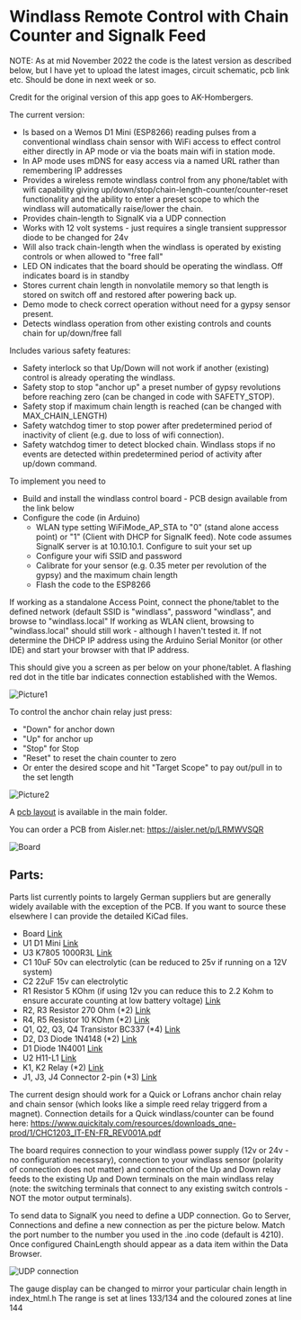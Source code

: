 # Windlass Remote Control with Chain Counter and Signalk Feed

NOTE: As at mid November 2022 the code is the latest version as described below, but I have yet to upload the latest images, circuit schematic, pcb link etc.  Should be done in next week or so.


Credit for the original version of this app goes to AK-Hombergers.

The current version:

* Is based on a Wemos D1 Mini (ESP8266) reading pulses from a conventional windlass chain sensor with WiFi access to effect control either directly in AP mode or via the boats main wifi in station mode.
* In AP mode uses mDNS for easy access via a named URL rather than remembering IP addresses
* Provides a wireless remote windlass control from any phone/tablet with wifi capability giving up/down/stop/chain-length-counter/counter-reset functionality and the ability to enter a preset scope to which the windlass will automatically raise/lower the chain.
* Provides chain-length to SignalK via a UDP connection
* Works with 12 volt systems - just requires a single transient suppressor diode to be changed for 24v 
* Will also track chain-length when the windlass is operated by existing controls or when allowed to "free fall"
* LED ON indicates that the board should be operating the windlass.  Off indicates board is in standby
* Stores current chain length in nonvolatile memory so that length is stored on switch off and restored after powering back up.
* Demo mode to check correct operation without need for a gypsy sensor present.
* Detects windlass operation from other existing controls and counts chain for up/down/free fall

Includes various safety features:

- Safety interlock so that Up/Down will not work if another (existing) control is already operating the windlass.
- Safety stop to stop "anchor up" a preset number of gypsy revolutions before reaching zero (can be changed in code with SAFETY_STOP).
- Safety stop if maximum chain length is reached (can be changed with MAX_CHAIN_LENGTH)
- Safety watchdog timer to stop power after predetermined period of inactivity of client (e.g. due to loss of wifi connection).
- Safety watchdog timer to detect blocked chain. Windlass stops if no events are detected within predetermined period of activity after up/down command.


To implement you need to
* Build and install the windlass control board - PCB design available from the link below
* Configure the code (in Arduino)
   - WLAN type setting WiFiMode_AP_STA to "0" (stand alone access point) or "1" (Client with DHCP for SignalK feed).  Note code assumes SignalK server is at 10.10.10.1.  Configure to suit your set up
   - Configure your wifi SSID and password
   - Calibrate for your sensor (e.g. 0.35 meter per revolution of the gypsy) and the maximum chain length
   - Flash the code to the ESP8266

If working as a standalone Access Point, connect the phone/tablet to the defined network (default SSID is "windlass", password "windlass", and browse to "windlass.local"
If working as WLAN client, browsing to "windlass.local" should still work - although I haven't tested it.  If not determine the DHCP IP address using the Arduino Serial Monitor (or other IDE) and start your browser with that IP address.

This should give you a screen as per below on your phone/tablet.  A flashing red dot in the title bar indicates connection established with the Wemos.

![Picture1](https://github.com/LukeSavage1306/Windlass-Remote-Chain-Counter-and-SignalK-Feed/blob/main/87A64764-90E9-49FC-913E-AB4FD1F76114.jpeg)

To control the anchor chain relay just press:
- "Down" for anchor down
- "Up" for anchor up
- "Stop" for Stop
- "Reset" to reset the chain counter to zero
- Or enter the desired scope and hit "Target Scope" to pay out/pull in to the set length



![Picture2](https://github.com/LukeSavage1306/Windlass-Remote-Chain-Counter-and-SignalK-Feed/blob/main/Schematic.png)

A [pcb layout](https://github.com/LukeSavage1306/Windlass-Remote-Chain-Counter-and-SignalK-Feed/blob/main/24vD1MiniWindlassControlAndChainCounter.kicad_pcb) is available in the main folder. 

You can order a PCB from Aisler.net:  https://aisler.net/p/LRMWVSQR

![Board](https://github.com/LukeSavage1306/Windlass-Remote-Chain-Counter-and-SignalK-Feed/blob/main/WindlassPCB.PNG)

## Parts:

Parts list currently points to largely German suppliers but are generally widely available with the exception of the PCB. If you want to source these elsewhere I can provide the detailed KiCad files. 

- Board [Link](https://aisler.net/p/ESKPZAUS)
- U1 D1 Mini [Link](https://www.reichelt.de/de/en/d1-mini-esp8266-v3-0-d1-mini-p253978.html?&nbc=1)
- U3 K7805 1000R3L [Link](https://uk.rs-online.com/web/p/switching-regulators/1934015/)
- C1 10uF 50v can electrolytic (can be reduced to 25v if running on a 12V system)
- C2 22uF 15v can electrolytic 
- R1 Resistor 5 KOhm (if using 12v you can reduce this to 2.2 Kohm to ensure accurate counting at low battery voltage) [Link](https://www.reichelt.de/de/en/carbon-film-resistor-1-4-w-5-1-0-kilo-ohms-1-4w-1-0k-p1315.html?&trstct=pos_2&nbc=1)
- R2, R3 Resistor 270 Ohm (*2) [Link](https://www.reichelt.de/de/en/carbon-film-resistor-1-4-w-5-270-ohm-1-4w-270-p1390.html?&nbc=1)
- R4, R5 Resistor 10 KOhm (*2) [Link](https://www.reichelt.de/de/en/carbon-film-resistor-1-4w-5-10-kilo-ohms-1-4w-10k-p1338.html?&nbc=1)
- Q1, Q2, Q3, Q4 Transistor BC337 (*4) [Link](https://www.reichelt.de/de/en/transistor-to-92-bl-npn-45v-800ma-bc-337-25-dio-p219125.html?&nbc=1)
- D2, D3 Diode 1N4148 (*2) [Link](https://www.reichelt.de/schalt-diode-100-v-150-ma-do-35-1n-4148-p1730.html?search=1n4148)
- D1 Diode 1N4001 [Link](https://www.reichelt.de/de/en/rectifier-diode-do41-50-v-1-a-1n-4001-p1723.html?&nbc=1)
- U2 H11-L1 [Link](https://www.reichelt.de/optokoppler-1-mbit-s-dil-6-h11l1m-p219351.html?search=H11-l1)
- K1, K2 Relay (*2) [Link](https://www.reichelt.de/de/en/miniature-power-relay-g5q-1-no-5-v-dc-5-a-g5q-1a-eu-5dc-p258331.html?&nbc=1)
- J1, J3, J4 Connector 2-pin (*3) [Link](https://www.reichelt.de/de/en/2-pin-terminal-strip-spacing-5-08-akl-101-02-p36605.html?&nbc=1)

The current design should work for a Quick or Lofrans anchor chain relay and chain sensor (which looks like a simple reed relay triggerd from a magnet). Connection details  for a Quick windlass/counter can be found here: https://www.quickitaly.com/resources/downloads_qne-prod/1/CHC1203_IT-EN-FR_REV001A.pdf

The board requires connection to your windlass power supply (12v or 24v - no configuration necessary), connection to your windlass sensor (polarity of connection does not matter) and connection of the Up and Down relay feeds to the existing Up and Down terminals on the main windlass relay (note: the switching terminals that connect to any existing switch controls - NOT the motor output terminals).

To send data to SignalK you need to define a UDP connection.  Go to Server, Connections and define a new connection as per the picture below.  Match the port number to the number you used in the .ino code (default is 4210).  Once configured ChainLength should appear as a data item within the Data Browser.

![UDP connection](https://github.com/LukeSavage1306/Windlass-Remote-Chain-Counter-and-SignalK-Feed/blob/main/UDPconnectionconfiguration.png)

The gauge display can be changed to mirror your particular chain length in index_html.h   The range is set at lines 133/134 and the coloured zones at line 144
